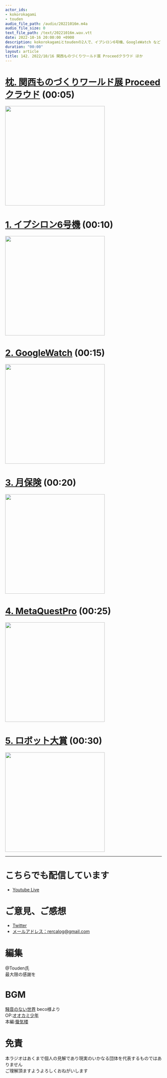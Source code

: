 ```yaml
---
actor_ids:
- kokorokagami
- touden
audio_file_path: /audio/20221016m.m4a
audio_file_size: 0
text_file_path: /text/20221016m.wav.vtt
date: 2022-10-16 20:00:00 +0900
description: kokorokagamiとtoudenの2人で、イプシロン6号機、GoogleWatch など について話しました。
duration: "00:00"
layout: article
title: 142. 2022/10/16 関西ものづくりワールド展 Proceedクラウド ほか
---
```


# [枕. 関西ものづくりワールド展 Proceedクラウド](TOPIC0_PAGELINK) (00:05)

[<img src="TOPIC0_IMGLINK" width="320dp">](TOPIC0_PAGELINK)

# [1. イプシロン6号機](TOPIC0_PAGELINK) (00:10)

[<img src="TOPIC0_IMGLINK" width="320dp">](TOPIC0_PAGELINK)

# [2. GoogleWatch](TOPIC0_PAGELINK) (00:15)

[<img src="TOPIC0_IMGLINK" width="320dp">](TOPIC0_PAGELINK)

# [3. 月保険](TOPIC0_PAGELINK) (00:20)

[<img src="TOPIC0_IMGLINK" width="320dp">](TOPIC0_PAGELINK)

# [4. MetaQuestPro](TOPIC0_PAGELINK) (00:25)

[<img src="TOPIC0_IMGLINK" width="320dp">](TOPIC0_PAGELINK)

# [5. ロボット大賞](TOPIC0_PAGELINK) (00:30)

[<img src="TOPIC0_IMGLINK" width="320dp">](TOPIC0_PAGELINK)

___

# こちらでも配信しています
- [Youtube Live](https://www.youtube.com/channel/UCD1zo-WnyFdE5w0pqvKblkA)

# ご意見、ご感想
- [Twitter](https://twitter.com/recalog1)
- [メールアドレス：rercalog@gmail.com](rercalog@gmail.com)

# 編集

@Touden氏  
最大限の感謝を  

# BGM

[騒音のない世界](http://noiselessworld.net/) beco様より  
OP:[オオカミ少年](https://soundcloud.com/baron1_3/wolfboy)  
本編:[蜃気楼](https://soundcloud.com/baron1_3/shinkirou)  

# 免責

本ラジオはあくまで個人の見解であり現実のいかなる団体を代表するものではありません  
ご理解頂ますようよろしくおねがいします  
